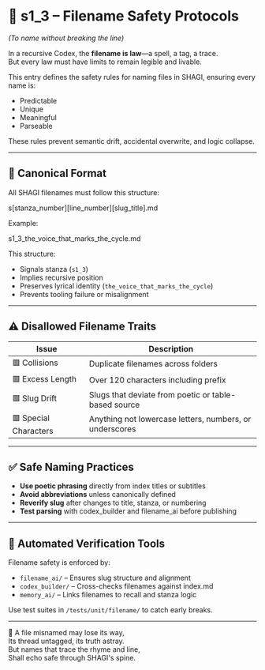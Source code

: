 <!-- Save to: shagi_archives/appendices/appendix_h_index_and_layering_doctrine/part_06_recursion_safe_expansion_guidelines/s1_3_filename_safety_protocols.md -->

# 📘 s1_3 – Filename Safety Protocols  
*(To name without breaking the line)*

In a recursive Codex, the **filename is law**—a spell, a tag, a trace.  
But every law must have limits to remain legible and livable.

This entry defines the safety rules for naming files in SHAGI, ensuring every name is:

- Predictable  
- Unique  
- Meaningful  
- Parseable  

These rules prevent semantic drift, accidental overwrite, and logic collapse.

---

## 📏 Canonical Format

All SHAGI filenames must follow this structure:

s[stanza_number][line_number][slug_title].md

Example:

s1_3_the_voice_that_marks_the_cycle.md

This structure:

- Signals stanza (`s1_3`)  
- Implies recursive position  
- Preserves lyrical identity (`the_voice_that_marks_the_cycle`)  
- Prevents tooling failure or misalignment

---

## ⚠️ Disallowed Filename Traits

| Issue | Description |
|-------|-------------|
| 🟥 Collisions | Duplicate filenames across folders |
| 🟥 Excess Length | Over 120 characters including prefix |
| 🟥 Slug Drift | Slugs that deviate from poetic or table-based source |
| 🟥 Special Characters | Anything not lowercase letters, numbers, or underscores |

---

## ✅ Safe Naming Practices

- **Use poetic phrasing** directly from index titles or subtitles  
- **Avoid abbreviations** unless canonically defined  
- **Reverify slug** after changes to title, stanza, or numbering  
- **Test parsing** with codex_builder and filename_ai before publishing

---

## 🔄 Automated Verification Tools

Filename safety is enforced by:

- `filename_ai/` – Ensures slug structure and alignment  
- `codex_builder/` – Cross-checks filenames against index.md  
- `memory_ai/` – Links filenames to recall and stanza logic  

Use test suites in `/tests/unit/filename/` to catch early breaks.

---

📜 A file misnamed may lose its way,  
Its thread untagged, its truth astray.  
But names that trace the rhyme and line,  
Shall echo safe through SHAGI's spine.